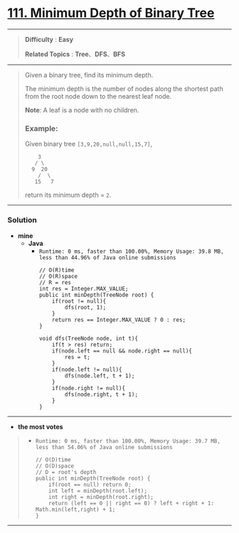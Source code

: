 # [111. Minimum Depth of Binary Tree](https://leetcode.com/problems/minimum-depth-of-binary-tree/)

---

> **Difficulty** : **Easy**
>
> **Related Topics** : **Tree**、**DFS**、**BFS**

---

> Given a binary tree, find its minimum depth.
>
> The minimum depth is the number of nodes along the shortest path from the root node down to the nearest leaf node.
>
> **Note**: A leaf is a node with no children.
>
> ### Example:
>
> Given binary tree `[3,9,20,null,null,15,7]`,
> ```
>     3
>    / \
>   9  20
>     /  \
>    15   7
> ```
> return its minimum depth = `2`.


---


### Solution
* **mine**
  * **Java**
    * `Runtime: 0 ms, faster than 100.00%, Memory Usage: 39.8 MB, less than 44.96% of Java online submissions`
      ```
      // O(R)time
      // O(R)space
      // R = res
      int res = Integer.MAX_VALUE;
      public int minDepth(TreeNode root) {
          if(root != null){
              dfs(root, 1);
          }
          return res == Integer.MAX_VALUE ? 0 : res;
      }

      void dfs(TreeNode node, int t){
          if(t > res) return;
          if(node.left == null && node.right == null){
              res = t;
          }
          if(node.left != null){
              dfs(node.left, t + 1);
          }
          if(node.right != null){
              dfs(node.right, t + 1);
          }
      }
      ```

---

* **the most votes**
>  * `Runtime: 0 ms, faster than 100.00%, Memory Usage: 39.7 MB, less than 54.06% of Java online submissions`
>    ```
>    // O(D)time
>    // O(D)space
>    // D = root's depth
>    public int minDepth(TreeNode root) {
>        if(root == null) return 0;
>        int left = minDepth(root.left);
>        int right = minDepth(root.right);
>        return (left == 0 || right == 0) ? left + right + 1: Math.min(left,right) + 1;
>    }
>    ```

---
